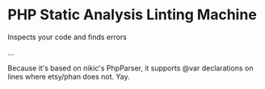 # PHP Static Analysis Linting Machine

Inspects your code and finds errors

...

Because it's based on nikic's PhpParser, it supports @var declarations on lines where etsy/phan does not. Yay.
